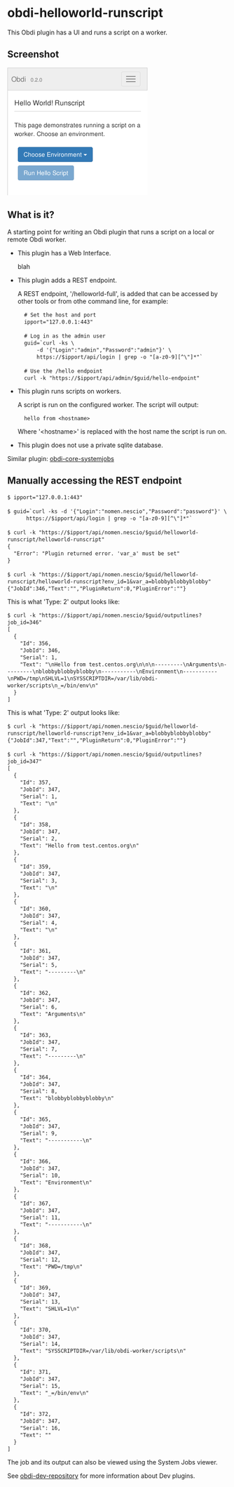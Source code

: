 # obdi-helloworld-runscript

This Obdi plugin has a UI and runs a script on a worker.

## Screenshot

![](images/helloworld-endpoint.png?raw=true)

## What is it?
A starting point for writing an Obdi plugin that runs a script on a local
or remote Obdi worker.

* This plugin has a Web Interface.

   blah
 
* This plugin adds a REST endpoint.

    A REST endpoint, '/helloworld-full', is added that can be accessed by
    other tools or from othe command line, for example:

        # Set the host and port
        ipport="127.0.0.1:443"
        
        # Log in as the admin user
        guid=`curl -ks \
            -d '{"Login":"admin","Password":"admin"}' \
            https://$ipport/api/login | grep -o "[a-z0-9][^\"]*"`
        
        # Use the /hello endpoint
        curl -k "https://$ipport/api/admin/$guid/hello-endpoint"

* This plugin runs scripts on workers.

    A script is run on the configured worker. The script will output:
    
        hello from <hostname>
        
    Where '<hostname\>' is replaced with the host name the script is run on.

* This plugin does not use a private sqlite database.

Similar plugin: [obdi-core-systemjobs](https://github.com/mclarkson/obdi-core-systemjobs)

## Manually accessing the REST endpoint

```
$ ipport="127.0.0.1:443"

$ guid=`curl -ks -d '{"Login":"nomen.nescio","Password":"password"}' \
      https://$ipport/api/login | grep -o "[a-z0-9][^\"]*"`

$ curl -k "https://$ipport/api/nomen.nescio/$guid/helloworld-runscript/helloworld-runscript"
{ 
  "Error": "Plugin returned error. 'var_a' must be set"
}

$ curl -k "https://$ipport/api/nomen.nescio/$guid/helloworld-runscript/helloworld-runscript?env_id=1&var_a=blobbyblobbyblobby"
{"JobId":346,"Text":"","PluginReturn":0,"PluginError":""}
```
This is what 'Type: 2' output looks like:
```
$ curl -k "https://$ipport/api/nomen.nescio/$guid/outputlines?job_id=346"
[
  {
    "Id": 356,
    "JobId": 346,
    "Serial": 1,
    "Text": "\nHello from test.centos.org\n\n\n---------\nArguments\n---------\nblobbyblobbyblobby\n-----------\nEnvironment\n-----------\nPWD=/tmp\nSHLVL=1\nSYSSCRIPTDIR=/var/lib/obdi-worker/scripts\n_=/bin/env\n"
  }
]
```
This is what 'Type: 2' output looks like:
```
$ curl -k "https://$ipport/api/nomen.nescio/$guid/helloworld-runscript/helloworld-runscript?env_id=1&var_a=blobbyblobbyblobby"
{"JobId":347,"Text":"","PluginReturn":0,"PluginError":""}

$ curl -k "https://$ipport/api/nomen.nescio/$guid/outputlines?job_id=347"
[
  {
    "Id": 357,
    "JobId": 347,
    "Serial": 1,
    "Text": "\n"
  },
  {
    "Id": 358,
    "JobId": 347,
    "Serial": 2,
    "Text": "Hello from test.centos.org\n"
  },
  {
    "Id": 359,
    "JobId": 347,
    "Serial": 3,
    "Text": "\n"
  },
  {
    "Id": 360,
    "JobId": 347,
    "Serial": 4,
    "Text": "\n"
  },
  {
    "Id": 361,
    "JobId": 347,
    "Serial": 5,
    "Text": "---------\n"
  },
  {
    "Id": 362,
    "JobId": 347,
    "Serial": 6,
    "Text": "Arguments\n"
  },
  {
    "Id": 363,
    "JobId": 347,
    "Serial": 7,
    "Text": "---------\n"
  },
  {
    "Id": 364,
    "JobId": 347,
    "Serial": 8,
    "Text": "blobbyblobbyblobby\n"
  },
  {
    "Id": 365,
    "JobId": 347,
    "Serial": 9,
    "Text": "-----------\n"
  },
  {
    "Id": 366,
    "JobId": 347,
    "Serial": 10,
    "Text": "Environment\n"
  },
  {
    "Id": 367,
    "JobId": 347,
    "Serial": 11,
    "Text": "-----------\n"
  },
  {
    "Id": 368,
    "JobId": 347,
    "Serial": 12,
    "Text": "PWD=/tmp\n"
  },
  {
    "Id": 369,
    "JobId": 347,
    "Serial": 13,
    "Text": "SHLVL=1\n"
  },
  {
    "Id": 370,
    "JobId": 347,
    "Serial": 14,
    "Text": "SYSSCRIPTDIR=/var/lib/obdi-worker/scripts\n"
  },
  {
    "Id": 371,
    "JobId": 347,
    "Serial": 15,
    "Text": "_=/bin/env\n"
  },
  {
    "Id": 372,
    "JobId": 347,
    "Serial": 16,
    "Text": ""
  }
]
```

The job and its output can also be viewed using the System Jobs viewer.

See [obdi-dev-repository](https://github.com/mclarkson/obdi-dev-repository)
for more information about Dev plugins.
